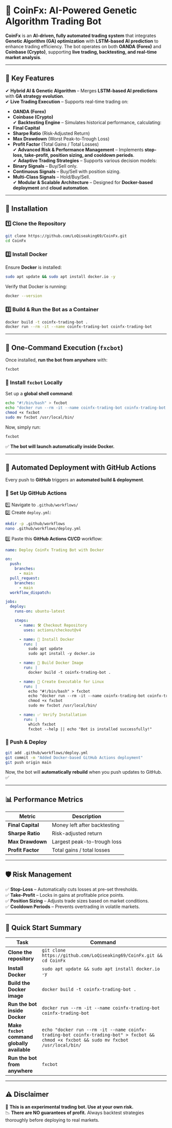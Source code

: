 # **🚀 CoinFx: AI-Powered Genetic Algorithm Trading Bot**
**CoinFx** is an **AI-driven, fully automated trading system** that integrates **Genetic Algorithm (GA) optimization** with **LSTM-based AI prediction** to enhance trading efficiency. The bot operates on both **OANDA (Forex)** and **Coinbase (Crypto)**, supporting **live trading, backtesting, and real-time market analysis**.

---

## **🌟 Key Features**
✔ **Hybrid AI & Genetic Algorithm** – Merges **LSTM-based AI predictions** with **GA strategy evolution**.  
✔ **Live Trading Execution** – Supports real-time trading on:  
   - **OANDA (Forex)**  
   - **Coinbase (Crypto)**  
✔ **Backtesting Engine** – Simulates historical performance, calculating:  
   - **Final Capital**  
   - **Sharpe Ratio** (Risk-Adjusted Return)  
   - **Max Drawdown** (Worst Peak-to-Trough Loss)  
   - **Profit Factor** (Total Gains / Total Losses)  
✔ **Advanced Risk & Performance Management** – Implements **stop-loss, take-profit, position sizing, and cooldown periods**.  
✔ **Adaptive Trading Strategies** – Supports various decision models:  
   - **Binary Signals** – Buy/Sell only.  
   - **Continuous Signals** – Buy/Sell with position sizing.  
   - **Multi-Class Signals** – Hold/Buy/Sell.  
✔ **Modular & Scalable Architecture** – Designed for **Docker-based deployment** and **cloud automation**.  

---

## **📌 Installation**
### **1️⃣ Clone the Repository**
```sh
git clone https://github.com/LoQiseaking69/CoinFx.git
cd CoinFx
```

### **2️⃣ Install Docker**
Ensure **Docker** is installed:
```sh
sudo apt update && sudo apt install docker.io -y
```
Verify that Docker is running:
```sh
docker --version
```

### **3️⃣ Build & Run the Bot as a Container**
```sh
docker build -t coinfx-trading-bot .
docker run --rm -it --name coinfx-trading-bot coinfx-trading-bot
```

---

## **📌 One-Command Execution (`fxcbot`)**
Once installed, **run the bot from anywhere** with:
```sh
fxcbot
```

### **🔹 Install `fxcbot` Locally**
Set up a **global shell command**:
```sh
echo "#!/bin/bash" > fxcbot
echo "docker run --rm -it --name coinfx-trading-bot coinfx-trading-bot "\$@"" >> fxcbot
chmod +x fxcbot
sudo mv fxcbot /usr/local/bin/
```
Now, simply run:
```sh
fxcbot
```
✅ **The bot will launch automatically inside Docker.**

---

## **🚀 Automated Deployment with GitHub Actions**
Every push to **GitHub** triggers an **automated build & deployment**.

### **📌 Set Up GitHub Actions**
1️⃣ Navigate to `.github/workflows/`  
2️⃣ Create `deploy.yml`:
```sh
mkdir -p .github/workflows
nano .github/workflows/deploy.yml
```
3️⃣ Paste this **GitHub Actions CI/CD** workflow:

```yaml
name: Deploy CoinFx Trading Bot with Docker

on:
  push:
    branches:
      - main
  pull_request:
    branches:
      - main
  workflow_dispatch:

jobs:
  deploy:
    runs-on: ubuntu-latest

    steps:
      - name: 🛠️ Checkout Repository
        uses: actions/checkout@v4

      - name: 🐳 Install Docker
        run: |
          sudo apt update
          sudo apt install -y docker.io

      - name: 🔧 Build Docker Image
        run: |
          docker build -t coinfx-trading-bot .

      - name: 🚀 Create Executable for Linux
        run: |
          echo "#!/bin/bash" > fxcbot
          echo "docker run --rm -it --name coinfx-trading-bot coinfx-trading-bot "\$@"" >> fxcbot
          chmod +x fxcbot
          sudo mv fxcbot /usr/local/bin/

      - name: ✅ Verify Installation
        run: |
          which fxcbot
          fxcbot --help || echo "Bot is installed successfully!"
```

### **📌 Push & Deploy**
```sh
git add .github/workflows/deploy.yml
git commit -m "Added Docker-based GitHub Actions deployment"
git push origin main
```

Now, the bot will **automatically rebuild** when you push updates to GitHub. ✅  

---

## **📊 Performance Metrics**
| Metric           | Description                                    |
|-----------------|--------------------------------|
| **Final Capital** | Money left after backtesting |
| **Sharpe Ratio**  | Risk-adjusted return         |
| **Max Drawdown**  | Largest peak-to-trough loss  |
| **Profit Factor** | Total gains / total losses  |

---

## **🛡 Risk Management**
✅ **Stop-Loss** – Automatically cuts losses at pre-set thresholds.  
✅ **Take-Profit** – Locks in gains at profitable price points.  
✅ **Position Sizing** – Adjusts trade sizes based on market conditions.  
✅ **Cooldown Periods** – Prevents overtrading in volatile markets.  

---

## **🚀 Quick Start Summary**
| **Task** | **Command** |
|----------|------------|
| **Clone the repository** | `git clone https://github.com/LoQiseaking69/CoinFx.git && cd CoinFx` |
| **Install Docker** | `sudo apt update && sudo apt install docker.io -y` |
| **Build the Docker image** | `docker build -t coinfx-trading-bot .` |
| **Run the bot inside Docker** | `docker run --rm -it --name coinfx-trading-bot coinfx-trading-bot` |
| **Make `fxcbot` command globally available** | `echo "docker run --rm -it --name coinfx-trading-bot coinfx-trading-bot" > fxcbot && chmod +x fxcbot && sudo mv fxcbot /usr/local/bin/` |
| **Run the bot from anywhere** | `fxcbot` |

---

## **⚠ Disclaimer**
🚨 **This is an experimental trading bot. Use at your own risk.**  
📉 **There are NO guarantees of profit.** Always backtest strategies thoroughly before deploying to real markets.
